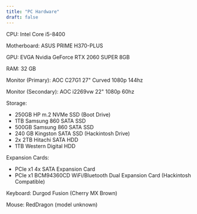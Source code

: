 ```yaml
---
title: "PC Hardware" 
draft: false
---
```


CPU: Intel Core i5-8400 

Motherboard: ASUS PRIME H370-PLUS 

GPU: EVGA Nvidia GeForce RTX 2060 SUPER 8GB

RAM: 32 GB 

Monitor (Primary): AOC C27G1 27" Curved 1080p 144hz 

Monitor (Secondary): AOC i2269vw 22" 1080p 60hz 

Storage: 
- 250GB HP m.2 NVMe SSD (Boot Drive) 
- 1TB Samsung 860 SATA SSD 
- 500GB Samsung 860 SATA SSD 
- 240 GB Kingston SATA SSD (Hackintosh Drive) 
- 2x 2TB Hitachi SATA HDD 
- 1TB Western Digital HDD  

Expansion Cards: 
- PCIe x1 4x SATA Expansion Card  
- PCIe x1 BCM94360CD WiFi/Bluetooth Dual Expansion Card  (Hackintosh Compatible) 

Keyboard: Durgod Fusion (Cherry MX Brown) 

Mouse: RedDragon (model unknown)